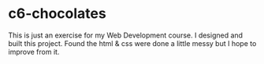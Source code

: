 # c6-chocolates
This is just an exercise for my Web Development course. I designed and built this project.
Found the html & css were done a little messy but I hope to improve from it.
